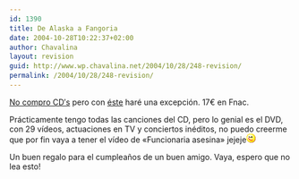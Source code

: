```yaml
---
id: 1390
title: De Alaska a Fangoria
date: 2004-10-28T10:22:37+02:00
author: Chavalina
layout: revision
guid: http://www.wp.chavalina.net/2004/10/28/248-revision/
permalink: /2004/10/28/248-revision/
---
```

<a href="http://www.chavalina.net/archivos.php?patron=sgae&#038;buscar=buscar#listado" target="_blank">No compro CD&prime;s</a> pero con <a href="http://www.lahiguera.net/musicalia/artistas/fangoria/disco/1669/" target="_blank">éste</a> haré una excepción. 17€ en Fnac.

Prácticamente tengo todas las canciones del CD, pero lo genial es el DVD, con 29 vídeos, actuaciones en TV y conciertos inéditos, no puedo creerme que por fin vaya a tener el vídeo de «Funcionaria asesina» jejeje![emo](/imagenes/emoticonos/guino.gif) 

Un buen regalo para el cumpleaños de un buen amigo. Vaya, espero que no lea esto!